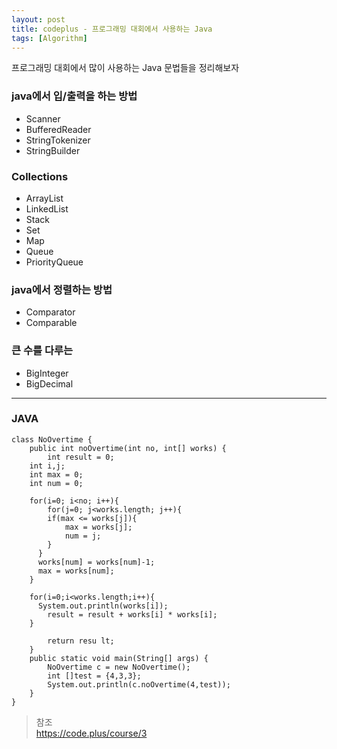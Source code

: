 ```yaml
---
layout: post
title: codeplus - 프로그래밍 대회에서 사용하는 Java
tags: [Algorithm]
---
```


프로그래밍 대회에서 많이 사용하는 Java 문법들을 정리해보자

### java에서 입/출력을 하는 방법

- Scanner
- BufferedReader
- StringTokenizer
- StringBuilder

### Collections

- ArrayList
- LinkedList
- Stack
- Set
- Map
- Queue
- PriorityQueue

### java에서 정렬하는 방법

- Comparator
- Comparable

### 큰 수를 다루는

- BigInteger
- BigDecimal




------


### JAVA

```
class NoOvertime {
	public int noOvertime(int no, int[] works) {
		int result = 0;
    int i,j;
    int max = 0;
    int num = 0;

    for(i=0; i<no; i++){
    	for(j=0; j<works.length; j++){
      	if(max <= works[j]){
        	max = works[j];
         	num = j;
        }
      }
      works[num] = works[num]-1;
      max = works[num];
    }

    for(i=0;i<works.length;i++){
      System.out.println(works[i]);
    	result = result + works[i] * works[i];
    }

		return resu lt;
	}
	public static void main(String[] args) {
		NoOvertime c = new NoOvertime();
		int []test = {4,3,3};
		System.out.println(c.noOvertime(4,test));
	}
}
```

> 참조 <br />
> <https://code.plus/course/3>
